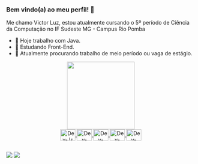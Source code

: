 ### Bem vindo(a) ao meu perfil! 👋

Me chamo Victor Luz, estou atualmente cursando o 5º período de Ciência da Computação no IF Sudeste MG - Campus Rio Pomba

- 🔭 Hoje trabalho com Java. 
- 🌱 Estudando Front-End. 
- 👯 Atualmente procurando trabalho de meio período ou vaga de estágio. 




<div align="center"> 
<a href="https://github.com/Crowvics"> 
<img height="180em" src="https://github-readme-stats.vercel.app/api?username=Crowvics&show_icons=true&theme=dracula&include_all_commits <img height="180em" src="https://github-readme-stats.vercel.app/api/top-langs/?username=Crowvics&layout=compact&langs_count=7&theme=dra </div> 
<div style="display: inline_block"><br> 
<img align="center" alt="Dev-Js" height="30" width="40" <img src="https://cdn.jsdelivr.net/gh/devicons/devicon/icons/javascript/javascript-original.svg" />
<img align="center" alt="Dev-HTML" height="30" width="40" <img src="https://cdn.jsdelivr.net/gh/devicons/devicon/icons/html5/html5-original.svg" />
<img align="center" alt="Dev-CSS" height="30" width="40" <img src="https://cdn.jsdelivr.net/gh/devicons/devicon/icons/css3/css3-original.svg" /> 
<img align="center" alt="Dev-CSS" height="30" width="40" <img src="https://cdn.jsdelivr.net/gh/devicons/devicon/icons/cplusplus/cplusplus-original.svg" />
<img align="center" alt="Dev-CSS" height="30" width="40" <img src="https://cdn.jsdelivr.net/gh/devicons/devicon/icons/java/java-original.svg" />
</div> 

## 

<div> 

<a href="https://www.instagram.com/crowvics/" target="_blank"> <img src="https://img.shields.io/badge/-Instagram-%23E4405F?style=for-the-badge&logo=instagram&logoColor=white" target="_blank"></a>
<a href = "mailto:victorluzribeiro@gmail.com"><img src="https://img.shields.io/badge/-Gmail-%23333?style=for-the-badge&logo=gmail&logoColor=white" target="blank_"></a>

